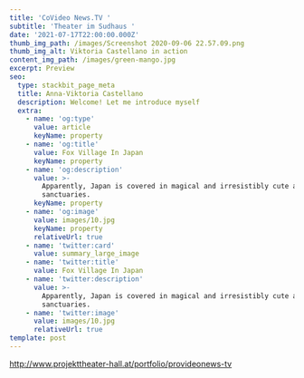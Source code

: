 ```yaml
---
title: 'CoVideo News.TV '
subtitle: 'Theater im Sudhaus '
date: '2021-07-17T22:00:00.000Z'
thumb_img_path: /images/Screenshot 2020-09-06 22.57.09.png
thumb_img_alt: Viktoria Castellano in action
content_img_path: /images/green-mango.jpg
excerpt: Preview
seo:
  type: stackbit_page_meta
  title: Anna-Viktoria Castellano
  description: Welcome! Let me introduce myself
  extra:
    - name: 'og:type'
      value: article
      keyName: property
    - name: 'og:title'
      value: Fox Village In Japan
      keyName: property
    - name: 'og:description'
      value: >-
        Apparently, Japan is covered in magical and irresistibly cute animal
        sanctuaries.
      keyName: property
    - name: 'og:image'
      value: images/10.jpg
      keyName: property
      relativeUrl: true
    - name: 'twitter:card'
      value: summary_large_image
    - name: 'twitter:title'
      value: Fox Village In Japan
    - name: 'twitter:description'
      value: >-
        Apparently, Japan is covered in magical and irresistibly cute animal
        sanctuaries.
    - name: 'twitter:image'
      value: images/10.jpg
      relativeUrl: true
template: post
---
```

<http://www.projekttheater-hall.at/portfolio/provideonews-tv>
